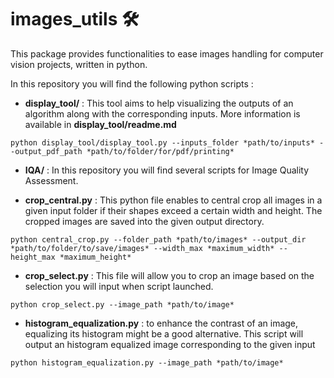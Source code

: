 # images_utils :hammer_and_wrench:

This package provides functionalities to ease images handling for computer vision projects, written in python.  

In this repository you will find the following python scripts : 

- **display_tool/** : This tool aims to help visualizing the outputs of an algorithm along with the corresponding inputs. More information is available in **display_tool/readme.md**

`python display_tool/display_tool.py --inputs_folder *path/to/inputs* --output_pdf_path *path/to/folder/for/pdf/printing*`


- **IQA/** : In this repository you will find several scripts for Image Quality Assessment. 


- **crop_central.py** : This python file enables to central crop all images in a given input folder if their shapes exceed a certain width and height. The cropped images are saved into the given output directory. 

`python central_crop.py --folder_path *path/to/images* --output_dir *path/to/folder/to/save/images* --width_max *maximum_width* --height_max *maximum_height*`


- **crop_select.py** : This file will allow you to crop an image based on the selection you will input when script launched. 

`python crop_select.py --image_path *path/to/image*`


- **histogram_equalization.py** : to enhance the contrast of an image, equalizing its histogram might be a good alternative. This script will output an histogram equalized image corresponding to the given input

`python histogram_equalization.py --image_path *path/to/image*`
